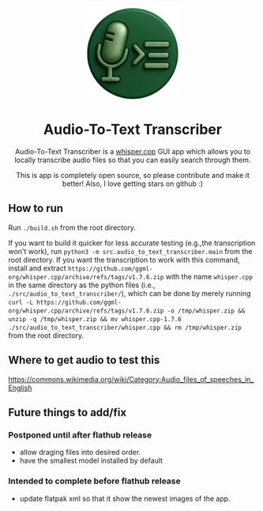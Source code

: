 <p align="center"><img width='190' src="https://github.com/JaredTweed/AudioToTextTranscriber/blob/main/images/icon-large.png">
<h1 align="center">Audio-To-Text Transcriber</h1>

<p align="center">Audio-To-Text Transcriber is a <a href="https://github.com/ggml-org/whisper.cpp">whisper.cpp</a> GUI app which allows you to locally transcribe audio files so that you can easily search through them.</p>

<p align="center">This is app is completely open source, so please contribute and make it better! Also, I love getting stars on github :)</p>

<!--<p align="center"><a href='https://flathub.org/apps/io.github.JaredTweed.AudioToTextTranscriber'><img width='190' alt='Download on Flathub' src='https://flathub.org/api/badge?locale=en'/></a></p> -->

## How to run

Run `./build.sh` from the root directory.

If you want to build it quicker for less accurate testing (e.g.,the transcription won't work), run `python3 -m src.audio_to_text_transcriber.main` from the root directory. If you want the transcription to work with this command, install and extract `https://github.com/ggml-org/whisper.cpp/archive/refs/tags/v1.7.6.zip` with the name `whisper.cpp` in the same directory as the python files (i.e., `./src/audio_to_text_transcriber/`), which can be done by merely running `curl -L https://github.com/ggml-org/whisper.cpp/archive/refs/tags/v1.7.6.zip -o /tmp/whisper.zip && unzip -q /tmp/whisper.zip && mv whisper.cpp-1.7.6 ./src/audio_to_text_transcriber/whisper.cpp && rm /tmp/whisper.zip` from the root directory.
 

## Where to get audio to test this

https://commons.wikimedia.org/wiki/Category:Audio_files_of_speeches_in_English

## Future things to add/fix

### Postponed until after flathub release

* allow draging files into desired order.
* have the smallest model installed by default

### Intended to complete before flathub release

* update flatpak xml so that it show the newest images of the app.
